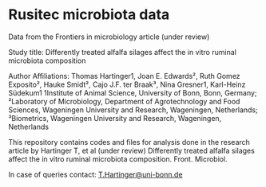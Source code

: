 # Rusitec microbiota data
 Data from the Frontiers in microbiology article (under review)


Study title: Differently treated alfalfa silages affect the in vitro ruminal microbiota composition

Author Affiliations:
Thomas Hartinger1, Joan E. Edwards², Ruth Gomez Exposito², Hauke Smidt², Cajo J.F. ter Braak³, Nina Gresner1, Karl-Heinz Südekum1
1Institute of Animal Science, University of Bonn, Bonn, Germany; ²Laboratory of Microbiology, Department of Agrotechnology and Food Sciences, Wageningen University and Research, Wageningen, Netherlands; ³Biometrics, Wageningen University and Research, Wageningen, Netherlands

This repository contains codes and files for analysis done in the research article by Hartinger T, et al (under review) Differently treated alfalfa silages affect the in vitro ruminal microbiota composition. Front. Microbiol.

In case of queries contact: T.Hartinger@uni-bonn.de
